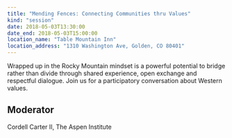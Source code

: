 ```yaml
---
title: "Mending Fences: Connecting Communities thru Values"
kind: "session"
date: 2018-05-03T13:30:00
date_end: 2018-05-03T15:00:00
location_name: "Table Mountain Inn"
location_address: "1310 Washington Ave, Golden, CO 80401"
---
```


Wrapped up in the Rocky Mountain mindset is a powerful potential to bridge rather than divide through shared experience, open exchange and respectful dialogue. Join us for a participatory conversation about Western values.

## Moderator
Cordell Carter II, The Aspen Institute
